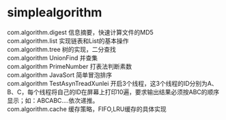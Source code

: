 # simplealgorithmcom.algorithm.digest 信息摘要，快速计算文件的MD5<br>com.algorithm.list 实现链表和List的基本操作<br>com.algorithm.tree 树的实现，二分查找<br>com.algorithm UnionFind 并查集<br>com.algorithm PrimeNumber 打表法判断素数<br>com.algorithm JavaSort 简单冒泡排序<br>com.algorithm TestAsynTreadXunlei 开启3个线程，这3个线程的ID分别为A、B、C，每个线程将自己的ID在屏幕上打印10遍，要求输出结果必须按ABC的顺序显示；如：ABCABC….依次递推。<br>com.algorithm.cache 缓存策略，FIFO,LRU缓存的具体实现
